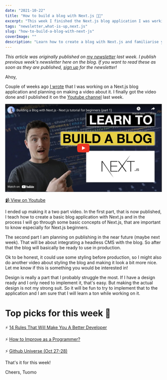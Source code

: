 ```yaml
---
date: "2021-10-22"
title: "How to build a blog with Next.js 👨‍💻"
excerpt: "This week I finished the Next.js blog application I was working on and published the video teaching the whole process on how to create a blog with Next.js."
tags: "newsletter,what-is-up,next.js"
slug: "how-to-build-a-blog-with-next-js"
coverImage: ""
description: "Learn how to create a blog with Next.js and familiarise yourself with Next.js basics."
---
```


_This article was originally published on [my newsletter](/newsletter) last week. I publish previous week's newsletter here on the blog. If you want to read these as soon as they are published, [sign up](/newsletter) for the newsletter!_

Ahoy,

Couple of weeks ago [I wrote](https://tuomokankaanpaa.com/blog/best-vs-code-features-learning-material-ui) that I was working on a Next.js blog application and planning on making a video about it. I finally got the video done and I published it on the [Youtube channel](www.youtube.com/tuomokankaanpaa) last week.

[
![VSCode can do that?!](./images/learn-to-build-a-blog-nextjs-yt-embed.png)
](https://www.youtube.com/watch?v=giHGL3ZppTQ)

[📹 View on Youtube](https://www.youtube.com/watch?v=giHGL3ZppTQ)

I ended up making it a two part video. In the first part, that is now published, I teach how to create a basic blog application with Next.js and in the process I will go through some basic concepts of Next.js, that are important to know especially for Next.js beginners.

The second part I am planning on publishing in the near future (maybe next week). That will be about integrating a headless CMS with the blog. So after that the blog will basically be ready to use in production.

Ok to be honest, it could use some styling before production, so I might also do another video about styling the blog and making it look a bit more nice. Let me know if this is something you would be interested in!

Design is really a part that I probably struggle the most. If I have a design ready and I only need to implement it, that's easy. But making the actual design is not my strong suit. So it will be fun to try to implement that to the application and I am sure that I will learn a ton while working on it.

# Top picks for this week 🎯

⚡ [14 Rules That Will Make You A Better Developer](https://medium.com/quick-code/14-important-rules-that-every-developer-should-follow-9839a574b59e)

⚡ [How to Improve as a Programmer?](https://medium.com/quick-code/15-tips-to-instantly-improve-as-a-programmer-9c9dde55471f)

⚡ [Github Universe (Oct 27-28)](https://www.githubuniverse.com/)

That's it for this week!

Cheers,
Tuomo
